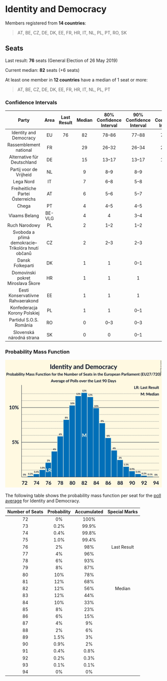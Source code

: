 # Identity and Democracy

Members registered from **14 countries**:

> AT, BE, CZ, DE, DK, EE, FR, HR, IT, NL, PL, PT, RO, SK

## Seats

Last result: **76** seats (General Election of 26 May 2019)

Current median: **82** seats (+6 seats)

At least one member in **12 countries** have a median of 1 seat or more:

> AT, BE, CZ, DE, DK, EE, FR, HR, IT, NL, PL, PT

### Confidence Intervals

| Party | Area | Last Result | Median | 80% Confidence Interval | 90% Confidence Interval | 95% Confidence Interval | 99% Confidence Interval |
|:-----:|:----:|:-----------:|:------:|:-----------------------:|:-----------------------:|:-----------------------:|:-----------------------:|
| Identity and Democracy | EU | 76 | 82 | 78–86 | 77–88 | 76–89 | 74–91 |
| Rassemblement national | FR | | 29 | 26–32 | 26–34 | 25–34 | 24–34 |
| Alternative für Deutschland | DE | | 15 | 13–17 | 13–17 | 13–18 | 13–18 |
| Partij voor de Vrijheid | NL | | 9 | 8–9 | 8–9 | 8–9 | 7–9 |
| Lega Nord | IT | | 7 | 6–8 | 5–8 | 5–8 | 5–9 |
| Freiheitliche Partei Österreichs | AT | | 6 | 5–6 | 5–7 | 5–7 | 5–7 |
| Chega | PT | | 4 | 4–5 | 4–5 | 3–5 | 3–5 |
| Vlaams Belang | BE-VLG | | 4 | 4 | 3–4 | 3–4 | 3–5 |
| Ruch Narodowy | PL | | 2 | 1–2 | 1–2 | 1–3 | 1–3 |
| Svoboda a přímá demokracie–Trikolóra hnutí občanů | CZ | | 2 | 2–3 | 2–3 | 2–3 | 2–3 |
| Dansk Folkeparti | DK | | 1 | 1 | 0–1 | 0–1 | 0–1 |
| Domovinski pokret Miroslava Škore | HR | | 1 | 1 | 1 | 1 | 1 |
| Eesti Konservatiivne Rahvaerakond | EE | | 1 | 1 | 1 | 1 | 1 |
| Konfederacja Korony Polskiej | PL | | 1 | 1 | 0–1 | 0–2 | 0–2 |
| Partidul S.O.S. România | RO | | 0 | 0–3 | 0–3 | 0–3 | 0–3 |
| Slovenská národná strana | SK | | 0 | 0 | 0–1 | 0–1 | 0–1 |

### Probability Mass Function

![Graph with seats probability mass function not yet produced](average-2024-05-15-seats-pmf-identityanddemocracy.png "Seats Probability Mass Function")

The following table shows the probability mass function per seat for the [poll average](average-2024-05-15.html) for Identity and Democracy.

| Number of Seats | Probability | Accumulated | Special Marks |
|:---------------:|:-----------:|:-----------:|:-------------:|
| 72 | 0% | 100% |  |
| 73 | 0.2% | 99.9% |  |
| 74 | 0.4% | 99.8% |  |
| 75 | 1.0% | 99.4% |  |
| 76 | 2% | 98% | Last Result |
| 77 | 4% | 96% |  |
| 78 | 6% | 93% |  |
| 79 | 8% | 87% |  |
| 80 | 10% | 78% |  |
| 81 | 12% | 68% |  |
| 82 | 12% | 56% | Median |
| 83 | 12% | 44% |  |
| 84 | 10% | 33% |  |
| 85 | 8% | 23% |  |
| 86 | 6% | 15% |  |
| 87 | 4% | 9% |  |
| 88 | 2% | 6% |  |
| 89 | 1.5% | 3% |  |
| 90 | 0.9% | 2% |  |
| 91 | 0.4% | 0.8% |  |
| 92 | 0.2% | 0.3% |  |
| 93 | 0.1% | 0.1% |  |
| 94 | 0% | 0% |  |


